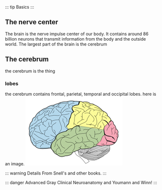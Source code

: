 ::: tip Basics
:::
## The nerve center
The brain is the nerve impulse center of our body. It contains around 86 billion neurons that transmit information from the body and the outside world. The largest part of the brain is the cerebrum

## The cerebrum
the cerebrum is the thing

### lobes
the cerebrum contains frontal, parietal, temporal and occipital lobes. here is an image.
![An image](./Lobes_of_the_brain_NL.svg.png)



::: warning Details
From Snell's and other books.
:::

::: danger Advanced
Gray Clinical Neuroanatomy and Youmann and Winn!
:::